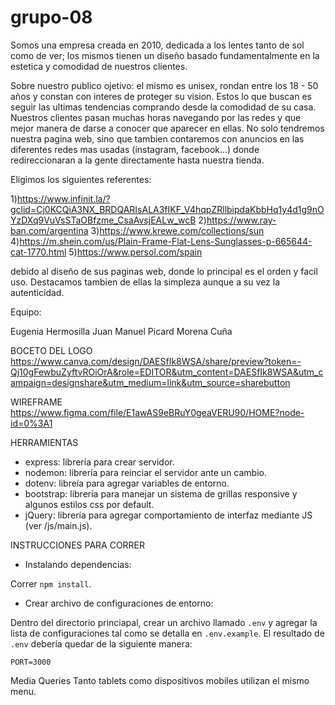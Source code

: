 # grupo-08

Somos una empresa creada en 2010, dedicada a los lentes tanto de sol como de ver; los mismos tienen un diseño basado fundamentalmente en la estetica y comodidad de nuestros clientes.

Sobre nuestro publico ojetivo: el mismo es unisex, rondan entre los 18 - 50 años y constan con interes de proteger su vision. Estos lo que buscan es seguir las ultimas tendencias comprando desde la comodidad de su casa.
Nuestros clientes pasan muchas horas navegando por las redes y que mejor manera de darse a conocer que aparecer en ellas. No solo tendremos nuestra pagina web, sino que tambien contaremos con anuncios en las diferentes redes mas usadas (instagram, facebook...) donde redireccionaran a la gente directamente hasta nuestra tienda.

Eligimos los siguientes referentes:

1)https://www.infinit.la/?gclid=Cj0KCQiA3NX_BRDQARIsALA3fIKF_V4hqpZRllbipdaKbbHq1y4d1g9nOYzDXq9VuVsSTaOBfzme_CsaAvsjEALw_wcB 2)https://www.ray-ban.com/argentina 3)https://www.krewe.com/collections/sun 4)https://m.shein.com/us/Plain-Frame-Flat-Lens-Sunglasses-p-665644-cat-1770.html 5)https://www.persol.com/spain

debido al diseño de sus paginas web, donde lo principal es el orden y facil uso. Destacamos tambien de ellas la simpleza aunque a su vez la autenticidad.

Equipo:

Eugenia Hermosilla
Juan Manuel Picard
Morena Cuña

BOCETO DEL LOGO
https://www.canva.com/design/DAESfIk8WSA/share/preview?token=-Qj10gFewbuZyftvROiOrA&role=EDITOR&utm_content=DAESfIk8WSA&utm_campaign=designshare&utm_medium=link&utm_source=sharebutton

WIREFRAME
https://www.figma.com/file/E1awAS9eBRuY0geaVERU90/HOME?node-id=0%3A1

HERRAMIENTAS

- express: librería para crear servidor.
- nodemon: librería para reinciar el servidor ante un cambio.
- dotenv: libreía para agregar variables de entorno.
- bootstrap: librería para manejar un sistema de grillas responsive y algunos estilos css por default.
- jQuery: librería para agregar comportamiento de interfaz mediante JS (ver /js/main.js).

INSTRUCCIONES PARA CORRER

- Instalando dependencias:

Correr `npm install`.

- Crear archivo de configuraciones de entorno:

Dentro del directorio princiapal, crear un archivo llamado `.env` y agregar la lista de configuraciones tal como se detalla en `.env.example`. El resultado de `.env` debería quedar de la siguiente manera:

```
PORT=3000
```

Media Queries
Tanto tablets como dispositivos mobiles utilizan el mismo menu.
